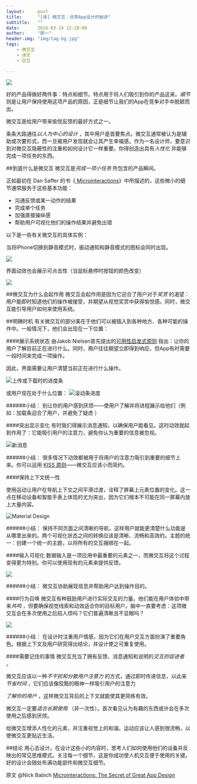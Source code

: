 ```yaml
---
layout:     post
title:      "[译] 微交互：优秀App设计的秘诀"
subtitle:   ""
date:       2016-03-14 12:28:00
author:     "粥一"
header-img: "img/tag-bg.jpg"
tags:
    - 微交互
    - 译文
    - 交互
    
---
```

![](http://upload-images.jianshu.io/upload_images/674139-f11d4ef9de2c3064.png?imageMogr2/auto-orient/strip%7CimageView2/2/w/1240)

好的产品得做好两件事：特点和细节。特点用于将人们吸引到你的产品这来。*细节* 则是让用户保持使用这项产品的原因，正是细节让我们的App在竞争对手中脱颖而出。

微交互是给用户带来愉悦反馈的最好方式之一。

条条大路通往*以人为中心的设计* ，其中用户是首要焦点。微交互通常被认为是辅助或次要形式，而一旦被用户发现就会让其产生幸福感。作为一名设计师，要意识到对微交互隐蔽性的注重和如何设计它一样重要。你得创造出具有*人性化* 并能够完成一项任务的东西。

##到底什么是微交互
微交互是*完成一项小任务* 所包含的产品瞬间。

正如最初在 Dan Saffer 的书《[ Microinteractions](http://www.amazon.com/Microinteractions-Color-Edition-Designing-Details/dp/1491945923)》中所描述的，这些微小的细节通常服务于这些基本功能： 
  *  沟通反馈或某一动作的结果
  *  完成单个任务
  *  加强直接操纵感
  *  帮助用户可视化他们的操作结果并避免出错

以下是一些有关微交互的具体实例：

当将iPhone切换到静音模式时，振动通知和静音模式的图标会同时出现。

![](http://upload-images.jianshu.io/upload_images/674139-948bda6f55d3f71d.png?imageMogr2/auto-orient/strip%7CimageView2/2/w/1240)

界面动效也会展示可点击性（当鼠标悬停时按钮的颜色改变） 

![](http://upload-images.jianshu.io/upload_images/674139-bf9e14e624fcd56c.gif?imageMogr2/auto-orient/strip)

##微交互为什么会起作用
微交互会起作用是因为它迎合了用户对于*奖赏* 的渴望：用户能即时知道他们的操作被接受，并期望从视觉奖赏中获得愉悦感。同时，微交互能引导用户如何来使用系统。

##明确时机
有关微交互的部分美在于他们可以被插入到各种地方、各种可能的操作中。一般情况下，他们会出现在一下位置：

####展示系统状态
由Jakob Nielsen首先提出的[可用性启发式原则](http://www.nngroup.com/articles/ten-usability-heuristics/) 指出：让你的用户了解目前正在进行什么。同时，用户往往期望立即得到响应，但App有时需要一段时间来完成一项操作。

因此，界面需要让用户清楚当前正在进行什么操作。

![上传或下载时的进度条](http://upload-images.jianshu.io/upload_images/674139-8d9914c6fa007308.gif?imageMogr2/auto-orient/strip)

或用户现在处于什么位置：
![滚动条进度](http://upload-images.jianshu.io/upload_images/674139-346e45a0de3fc020.jpeg?imageMogr2/auto-orient/strip)

######小结：
别让你的用户感到厌烦——使用户了解并将进程展示给他们（例如：加载条迎合了用户，并避免了疑虑 ）

####突出显示变化
有时我们得展示消息通知，以确保用户能看见。这时动效就起到作用了：它能吸引用户的注意力，避免你认为重要的信息被忽视。

![新消息](http://upload-images.jianshu.io/upload_images/674139-7fd7f920d27e57c2.gif?imageMogr2/auto-orient/strip)

######小结：
很多情况下动效都被用于将用户的注意力吸引到重要的细节上来。你可以运用 [KISS 原则](https://en.wikipedia.org/wiki/KISS_principle)——微交互应该小而简约。

####保持上下文统一性

使用运动让用户在导航上下文之间平滑过渡，诠释了屏幕上元素位置的变化。这一点在移动设备和智能手表上体现的尤为突出，因为它们根本不可能在同一屏幕内放上大量内容。


![Material Design](http://upload-images.jianshu.io/upload_images/674139-1eb7b0bf5a2d15ac.gif?imageMogr2/auto-orient/strip)

######小结：
保持不同页面之间清晰的导航，这样用户就能更清楚什么功能是从哪里出来的。两个可视化状态之间的转换应该是清晰、流畅和高效的。主题的统一：创建一个统一的主题，以将所有的交互捆绑在一起。

####输入可视化
数据输入是一项应用中最重要的元素之一，而微交互将这个过程变得更为特别。你可以使用现有的元素来提供反馈。

![](http://upload-images.jianshu.io/upload_images/674139-800e6c7482c94092.gif?imageMogr2/auto-orient/strip)

######小结：
微交互协助展现信息并帮助用户达到操作目的。

####行为召唤 
微交互有种鼓励用户进行实际交互的力量。他们能在用户体验中带来*共鸣* ，但要确保视觉线索和动效适合你的目标用户。脑中一直要考虑：这项微交互会在多次使用之后招人烦吗？它们普遍清晰且不显眼吗？


![](http://upload-images.jianshu.io/upload_images/674139-51718aa97b1b21cd.gif?imageMogr2/auto-orient/strip)

######小结：
在设计时注重用户情感，因为它们在用户交互方面扮演了重要角色。根据上下文及用户研究得出结论，并设计使之可重复使用。

####需要记住的事情
微交互充当了拥有反馈、消息通知和说明的*交互的促进者* 。

微交互应该以一种*不干扰和分散用户注意力* 的方式，通过即时传递信息，以此来*节省时间* ，它们应该像狡黠的眼神一样吸引用户的注意力

*了解你的用户* ，这样微交互背后的上下文就能使其更简练有效。

微交互一定要*适合长期使用* （非一次性）。首次看见认为有趣的东西或许会在多次使用之后感到厌烦。

给微交互增添人性化的元素，并注重视觉上的和谐。运动应该让人感到很流畅，以使微交互更贴近生活。

##结论
用心去设计。在设计这些小的内容时，思考人们如何使用他们的设备并反映出的常见思维模式。关注每一个细节，这是你成功使人机交互便于使用的关键。好的设计会随处布满功能部件和微交互细节。

原文 @Nick Babich
 [Microinteractions: The Secret of Great App Design](http://babich.biz/microinteractions-the-secret-of-great-app-design/)